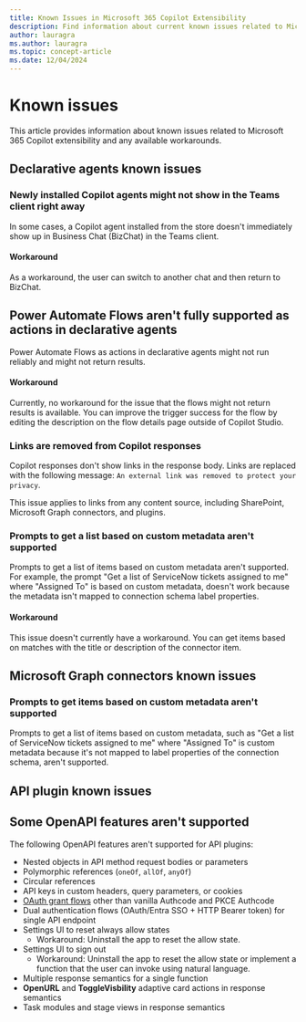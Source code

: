 ```yaml
---
title: Known Issues in Microsoft 365 Copilot Extensibility
description: Find information about current known issues related to Microsoft 365 Copilot extensibility and the recommended workarounds.
author: lauragra
ms.author: lauragra
ms.topic: concept-article
ms.date: 12/04/2024
---
```


# Known issues

This article provides information about known issues related to Microsoft 365 Copilot extensibility and any available workarounds.

## Declarative agents known issues

### Newly installed Copilot agents might not show in the Teams client right away

In some cases, a Copilot agent installed from the store doesn't immediately show up in Business Chat (BizChat) in the Teams client.

#### Workaround

As a workaround, the user can switch to another chat and then return to BizChat.

## Power Automate Flows aren't fully supported as actions in declarative agents

Power Automate Flows as actions in declarative agents might not run reliably and might not return results.

#### Workaround

Currently, no workaround for the issue that the flows might not return results is available. You can improve the trigger success for the flow by editing the description on the flow details page outside of Copilot Studio.

### Links are removed from Copilot responses

Copilot responses don't show links in the response body. Links are replaced with the following message: `An external link was removed to protect your privacy`. 

This issue applies to links from any content source, including SharePoint, Microsoft Graph connectors, and plugins.

### Prompts to get a list based on custom metadata aren't supported 

Prompts to get a list of items based on custom metadata aren't supported. For example, the prompt "Get a list of ServiceNow tickets assigned to me" where "Assigned To" is based on custom metadata, doesn't work because the metadata isn't mapped to connection schema label properties.

#### Workaround

This issue doesn't currently have a workaround. You can get items based on matches with the title or description of the connector item.

## Microsoft Graph connectors known issues

### Prompts to get items based on custom metadata aren't supported

Prompts to get a list of items based on custom metadata, such as "Get a list of ServiceNow tickets assigned to me" where "Assigned To" is custom metadata because it's not mapped to label properties of the connection schema, aren't supported.

## API plugin known issues

## Some OpenAPI features aren't supported

The following OpenAPI features aren't supported for API plugins:

- Nested objects in API method request bodies or parameters
- Polymorphic references (`oneOf`, `allOf`, `anyOf`)
- Circular references
- API keys in custom headers, query parameters, or cookies
- [OAuth grant flows](https://oauth.net/2/grant-types) other than vanilla Authcode and PKCE Authcode
- Dual authentication flows (OAuth/Entra SSO + HTTP Bearer token) for single API endpoint
- Settings UI to reset always allow states
    - Workaround: Uninstall the app to reset the allow state.
- Settings UI to sign out
    - Workaround: Uninstall the app to reset the allow state or implement a function that the user can invoke using natural language.
- Multiple response semantics for a single function
- **OpenURL** and **ToggleVisbility** adaptive card actions in response semantics
- Task modules and stage views in response semantics

